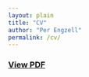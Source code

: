 ```yaml
---
layout: plain
title: "CV"
author: "Per Engzell"
permalink: /cv/
---
```


<p align="center">

### [View PDF](https://github.com/pengzell/pengzell.github.io/blob/master/_pages/_files/Curriculum_Vitae.pdf)

</p>
